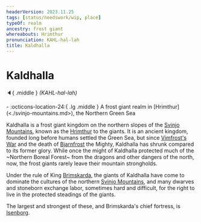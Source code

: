 ```yaml
---
headerVersion: 2023.11.25
tags: [status/needswork/wip, place]
typeOf: realm
ancestry: frost giant
whereabouts: Hrimthur
pronunciation: KAHL-hal-lah
title: Kaldhalla
---
```

# Kaldhalla
:speaker:{ .middle } *(KAHL-hal-lah)*  
<div class="grid cards ext-narrow-margin ext-one-column" markdown>
-    :octicons-location-24:{ .lg .middle } A frost giant realm in [Hrimthur](<./svinjo-mountains.md>), the Northern Green Sea  
</div>


Kaldhalla is a frost giant kingdom on the northern slopes of the [Svinjo Mountains](<./svinjo-mountains.md>), known as the [Hrimthur](<./svinjo-mountains.md>) to the giants. It is an ancient kingdom, founded long before humans settled the Green Sea, but since [Vimfrost's War](<../../events/1500s/vimfrost-s-war.md>) and the death of [Bjarnfrost](<../../people/giants/bjarnfrost.md>) the Mighty, Kaldhalla has shrunk compared to its former glory. While once the might of Kaldhalla protected much of the ~Northern Boreal Forest~ from the dragons and other dangers of the north, now, the frost giants rarely leave their mountain strongholds. 

Under the rule of King [Brimskarda](<../../people/giants/brimskarda.md>), the giants of Kaldhalla have come to dominate the cultures of the northern [Svinjo Mountains](<./svinjo-mountains.md>), and many dwarves and stoneborn exchange labor, sometimes hard and difficult, for the right to live in the protected steadings of the giants.

The largest and strongest of these, and Brimskarda's chief fortress, is [Isenborg](<./isenborg.md>). 

